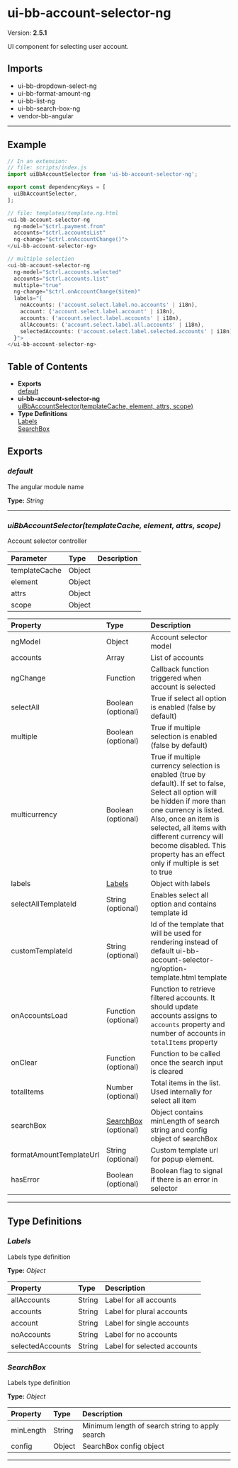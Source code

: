 # ui-bb-account-selector-ng


Version: **2.5.1**

UI component for selecting user account.

## Imports

* ui-bb-dropdown-select-ng
* ui-bb-format-amount-ng
* ui-bb-list-ng
* ui-bb-search-box-ng
* vendor-bb-angular

---

## Example

```javascript
// In an extension:
// file: scripts/index.js
import uiBbAccountSelector from 'ui-bb-account-selector-ng';

export const dependencyKeys = [
  uiBbAccountSelector,
];

// file: templates/template.ng.html
<ui-bb-account-selector-ng
  ng-model="$ctrl.payment.from"
  accounts="$ctrl.accountsList"
  ng-change="$ctrl.onAccountChange()">
</ui-bb-account-selector-ng>

// multiple selection
<ui-bb-account-selector-ng
  ng-model="$ctrl.accounts.selected"
  accounts="$ctrl.accounts.list"
  multiple="true"
  ng-change="$ctrl.onAccountChange($item)"
  labels="{
    noAccounts: ('account.select.label.no.accounts' | i18n),
    account: ('account.select.label.account' | i18n),
    accounts: ('account.select.label.accounts' | i18n),
    allAccounts: ('account.select.label.all.accounts' | i18n),
    selectedAccounts: ('account.select.label.selected.accounts' | i18n),
  }">
</ui-bb-account-selector-ng>
```

## Table of Contents
- **Exports**<br/>    <a href="#default">default</a><br/>
- **ui-bb-account-selector-ng**<br/>    <a href="#ui-bb-account-selector-nguiBbAccountSelector">uiBbAccountSelector(templateCache, element, attrs, scope)</a><br/>
- **Type Definitions**<br/>    <a href="#Labels">Labels</a><br/>    <a href="#SearchBox">SearchBox</a><br/>

## Exports

### <a name="default"></a>*default*

The angular module name

**Type:** *String*


---

### <a name="ui-bb-account-selector-nguiBbAccountSelector"></a>*uiBbAccountSelector(templateCache, element, attrs, scope)*

Account selector controller

| Parameter | Type | Description |
| :-- | :-- | :-- |
| templateCache | Object |  |
| element | Object |  |
| attrs | Object |  |
| scope | Object |  |

| Property | Type | Description |
| :-- | :-- | :-- |
| ngModel | Object | Account selector model |
| accounts | Array | List of accounts |
| ngChange | Function | Callback function triggered when account is selected |
| selectAll | Boolean (optional) | True if select all option is enabled (false by default) |
| multiple | Boolean (optional) | True if multiple selection is enabled (false by default) |
| multicurrency | Boolean (optional) | True if multiple currency selection is enabled (true by default). If set to false, Select all option will be hidden if more than one currency is listed. Also, once an item is selected, all items with different currency will become disabled. This property has an effect only if multiple is set to true |
| labels | [Labels](#Labels) | Object with labels |
| selectAllTemplateId | String (optional) | Enables select all option and contains template id |
| customTemplateId | String (optional) | Id of the template that will be used for rendering instead of default ui-bb-account-selector-ng/option-template.html template |
| onAccountsLoad | Function (optional) | Function to retrieve filtered accounts. It should update accounts assigns to `accounts` property and number of accounts in `totalItems` property |
| onClear | Function (optional) | Function to be called once the search input is cleared |
| totalItems | Number (optional) | Total items in the list. Used internally for select all item |
| searchBox | [SearchBox](#SearchBox) (optional) | Object contains minLength of search string and config object of searchBox |
| formatAmountTemplateUrl | String (optional) | Custom template url for popup element. |
| hasError | Boolean (optional) | Boolean flag to signal if there is an error in selector |

---

## Type Definitions


### <a name="Labels"></a>*Labels*

Labels type definition

**Type:** *Object*


| Property | Type | Description |
| :-- | :-- | :-- |
| allAccounts | String | Label for all accounts |
| accounts | String | Label for plural accounts |
| account | String | Label for single accounts |
| noAccounts | String | Label for no accounts |
| selectedAccounts | String | Label for selected accounts |

### <a name="SearchBox"></a>*SearchBox*

Labels type definition

**Type:** *Object*


| Property | Type | Description |
| :-- | :-- | :-- |
| minLength | String | Minimum length of search string to apply search |
| config | Object | SearchBox config object |

---
